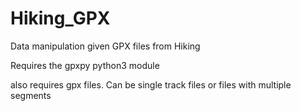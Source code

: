 # Hiking_GPX
Data manipulation given GPX files from Hiking

Requires the gpxpy python3 module

also requires gpx files. Can be single track files or files with multiple segments
